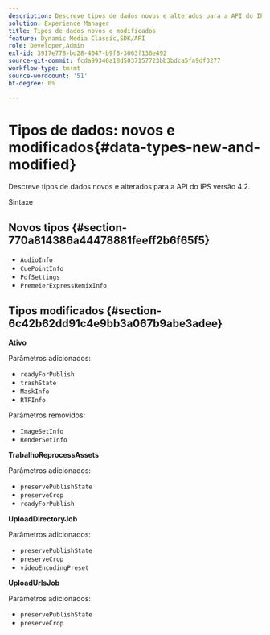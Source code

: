 ```yaml
---
description: Descreve tipos de dados novos e alterados para a API do IPS versão 4.2.
solution: Experience Manager
title: Tipos de dados novos e modificados
feature: Dynamic Media Classic,SDK/API
role: Developer,Admin
exl-id: 3917e778-bd28-4047-b9f8-3063f136e492
source-git-commit: fcda99340a18d5037157723bb3bdca5fa9df3277
workflow-type: tm+mt
source-wordcount: '51'
ht-degree: 0%

---
```


# Tipos de dados: novos e modificados{#data-types-new-and-modified}

Descreve tipos de dados novos e alterados para a API do IPS versão 4.2.

Sintaxe

## Novos tipos {#section-770a814386a44478881feeff2b6f65f5}

* `AudioInfo`
* `CuePointInfo`
* `PdfSettings`
* `PremeierExpressRemixInfo`

## Tipos modificados {#section-6c42b62dd91c4e9bb3a067b9abe3adee}

**Ativo**

Parâmetros adicionados:

* `readyForPublish`
* `trashState`
* `MaskInfo`
* `RTFInfo`

Parâmetros removidos:

* `ImageSetInfo`
* `RenderSetInfo`

**TrabalhoReprocessAssets**

Parâmetros adicionados:

* `preservePublishState`
* `preserveCrop`
* `readyForPublish`

**UploadDirectoryJob**

Parâmetros adicionados:

* `preservePublishState`
* `preserveCrop`
* `videoEncodingPreset`

**UploadUrlsJob**

Parâmetros adicionados:

* `preservePublishState`
* `preserveCrop`
